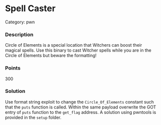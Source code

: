 # Spell Caster
Category: pwn


### Description

Circle of Elements is a special location that Witchers can boost their magical spells. Use this binary to cast Witcher spells while you are in the Circle of Elements but beware the formatting!

### Points
300

### Solution

Use format string exploit to change the `Circle_Of_Elements` constant such that the `puts` function is called. Within the same payload overwrite the GOT entry of `puts` function to the `get_flag` address. A solution using pwntools is provided in the `setup` folder.
